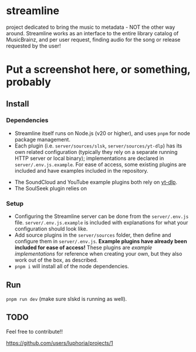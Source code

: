 # streamline
project dedicated to bring the music to metadata - NOT the other way around. Streamline works as an interface to the entire library catalog of MusicBrainz, and per user request, finding audio for the song or release requested by the user!

# Put a screenshot here, or something, probably

## Install

### Dependencies
- Streamline itself runs on Node.js (v20 or higher), and uses `pnpm` for node package management.
- Each plugin (i.e. `server/sources/slsk`, `server/sources/yt-dlp`) has its own related configuration (typically they rely on a separate running HTTP server or local binary); implementations are declared in `server/.env.js.example`. For ease of access, some existing plugins are included and have examples included in the repository. 
 * The SoundCloud and YouTube example plugins both rely on [yt-dlp](https://yt-dlp). 
 * The SoulSeek plugin relies on 

### Setup
- Configuring the Streamline server can be done from the `server/.env.js` file. `server/.env.js.example` is included with explanations for what your configuration should look like. 
- Add source plugins in the `server/sources` folder, then define and configure them in `server/.env.js`. **Example plugins have already been included for ease of access!** These plugins are *example implementations* for reference when creating your own, but they also work out of the box, as described. 
- `pnpm i` will install all of the node dependencies. 

## Run

`pnpm run dev` (make sure slskd is running as well).

## TODO
Feel free to contribute!!

https://github.com/users/luphoria/projects/1